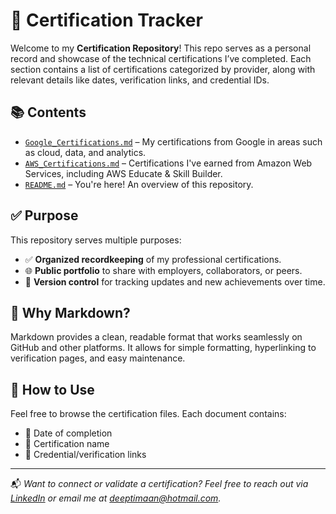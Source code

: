 # 📄 Certification Tracker

Welcome to my **Certification Repository**! This repo serves as a personal record and showcase of the technical certifications I’ve completed. Each section contains a list of certifications categorized by provider, along with relevant details like dates, verification links, and credential IDs.

## 📚 Contents

- [`Google_Certifications.md`](./Google_Certifications.md) – My certifications from Google in areas such as cloud, data, and analytics.
- [`AWS_Certifications.md`](./AWS_Certifications.md) – Certifications I've earned from Amazon Web Services, including AWS Educate & Skill Builder.
- [`README.md`](./README.md) – You're here! An overview of this repository.

## ✅ Purpose

This repository serves multiple purposes:
- ✅ **Organized recordkeeping** of my professional certifications.
- 🌐 **Public portfolio** to share with employers, collaborators, or peers.
- 🔄 **Version control** for tracking updates and new achievements over time.

## 🧠 Why Markdown?

Markdown provides a clean, readable format that works seamlessly on GitHub and other platforms. It allows for simple formatting, hyperlinking to verification pages, and easy maintenance.

## 📌 How to Use

Feel free to browse the certification files. Each document contains:
- 📅 Date of completion
- 🧾 Certification name
- 🔗 Credential/verification links

---

📬 *Want to connect or validate a certification? Feel free to reach out via [LinkedIn](https://www.linkedin.com/in/deeptimaan-banerjee/) or email me at [deeptimaan@hotmail.com](mailto:deeptimaan@hotmail.com).*

